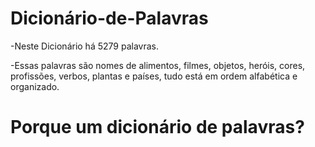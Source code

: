 # Dicionário-de-Palavras
-Neste Dicionário há 5279 palavras.

-Essas palavras são nomes de alimentos, filmes, objetos, heróis, cores, profissões, verbos, plantas e países, tudo está em ordem alfabética e organizado.

# Porque um dicionário de palavras?
